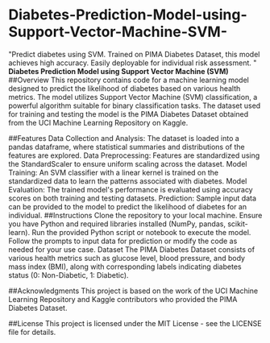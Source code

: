 # Diabetes-Prediction-Model-using-Support-Vector-Machine-SVM-
"Predict diabetes using SVM. Trained on PIMA Diabetes Dataset, this model achieves high accuracy. Easily deployable for individual risk assessment. "
**Diabetes Prediction Model using Support Vector Machine (SVM)**
##Overview
This repository contains code for a machine learning model designed to predict the likelihood of diabetes based on various health metrics. The model utilizes Support Vector Machine (SVM) classification, a powerful algorithm suitable for binary classification tasks. The dataset used for training and testing the model is the PIMA Diabetes Dataset obtained from the UCI Machine Learning Repository on Kaggle.

##Features
Data Collection and Analysis: The dataset is loaded into a pandas dataframe, where statistical summaries and distributions of the features are explored.
Data Preprocessing: Features are standardized using the StandardScaler to ensure uniform scaling across the dataset.
Model Training: An SVM classifier with a linear kernel is trained on the standardized data to learn the patterns associated with diabetes.
Model Evaluation: The trained model's performance is evaluated using accuracy scores on both training and testing datasets.
Prediction: Sample input data can be provided to the model to predict the likelihood of diabetes for an individual.
##Instructions
Clone the repository to your local machine.
Ensure you have Python and required libraries installed (NumPy, pandas, scikit-learn).
Run the provided Python script or notebook to execute the model.
Follow the prompts to input data for prediction or modify the code as needed for your use case.
Dataset
The PIMA Diabetes Dataset consists of various health metrics such as glucose level, blood pressure, and body mass index (BMI), along with corresponding labels indicating diabetes status (0: Non-Diabetic, 1: Diabetic).

##Acknowledgments
This project is based on the work of the UCI Machine Learning Repository and Kaggle contributors who provided the PIMA Diabetes Dataset.

##License
This project is licensed under the MIT License - see the LICENSE file for details.
